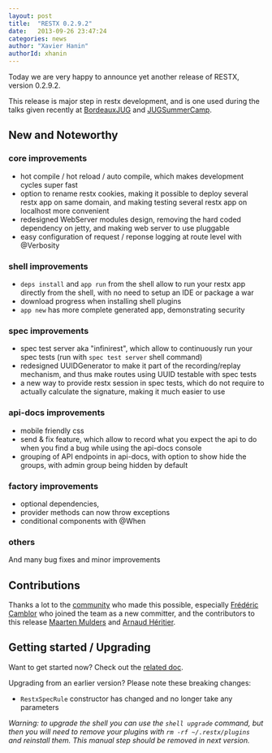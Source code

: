 ```yaml
---
layout: post
title:  "RESTX 0.2.9.2"
date:   2013-09-26 23:47:24
categories: news
author: "Xavier Hanin"
authorId: xhanin
---
```



Today we are very happy to announce yet another release of RESTX, version 0.2.9.2.

This release is major step in restx development, and is one used during the talks given recently at [BordeauxJUG](http://bordeauxjug.org/20130918_Restx) and [JUGSummerCamp](http://www.jugsummercamp.com/edition/4/presentation/1070).

## New and Noteworthy

### core improvements

- hot compile / hot reload / auto compile, which makes development cycles super fast
- option to rename restx cookies, making it possible to deploy several restx app on same domain, and making testing several restx app on localhost more convenient
- redesigned WebServer modules design, removing the hard coded dependency on jetty, and making web server to use pluggable
- easy configuration of request / reponse logging at route level with @Verbosity
	
### shell improvements

- `deps install` and `app run` from the shell allow to run your restx app directly from the shell, with no need to setup an IDE or package a war
- download progress when installing shell plugins
- `app new` has more complete generated app, demonstrating security

### spec improvements

- spec test server aka "infinirest", which allow to continuously run your spec tests (run with `spec test server` shell command)
- redesigned UUIDGenerator to make it part of the recording/replay mechanism, and thus make routes using UUID testable with spec tests
- a new way to provide restx session in spec tests, which do not require to actually calculate the signature, making it much easier to use

### api-docs improvements

- mobile friendly css
- send & fix feature, which allow to record what you expect the api to do when you find a bug while using the api-docs console
- grouping of API endpoints in api-docs, with option to show hide the groups, with admin group being hidden by default

### factory improvements

- optional dependencies, 
- provider methods can now throw exceptions
- conditional components with @When

### others

And many bug fixes and minor improvements

## Contributions

Thanks a lot to the [community](/community/) who made this possible, especially [Frédéric Camblor](https://github.com/restx/restx/commits?author=fcamblor) who joined the team as a new committer, and the contributors to this release [Maarten Mulders](https://github.com/restx/restx/commits?author=mthmulders) and [Arnaud Héritier](https://github.com/restx/restx/commits?author=aheritier).

## Getting started / Upgrading

Want to get started now? Check out the [related doc](/docs/getting-started.html).

Upgrading from an earlier version? Please note these breaking changes:

- `RestxSpecRule` constructor has changed and no longer take any parameters

_Warning: to upgrade the shell you can use the `shell upgrade` command, but then you will need to remove your plugins with `rm -rf ~/.restx/plugins` and reinstall them. This manual step should be removed in next version._